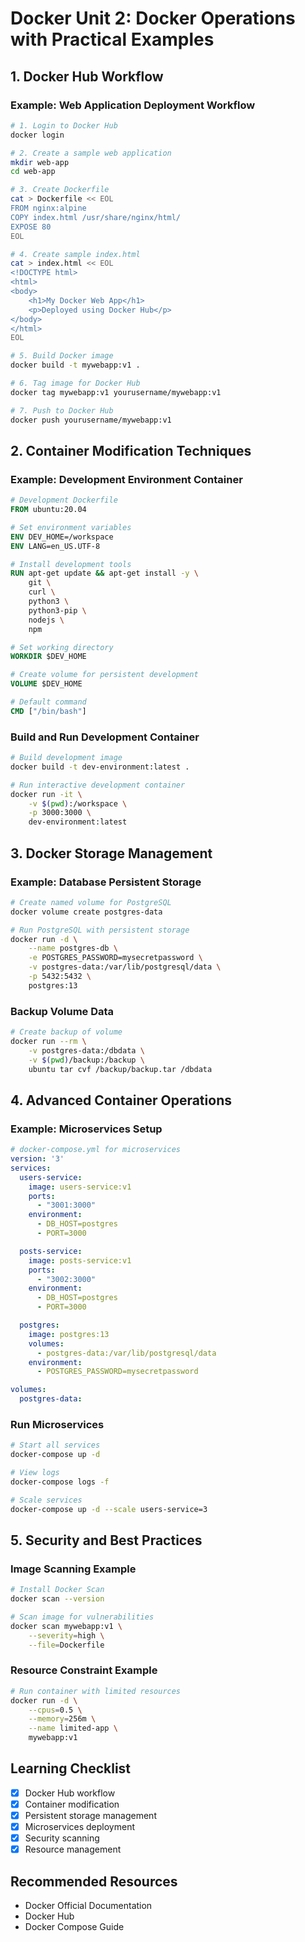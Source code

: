 # Docker Unit 2: Docker Operations with Practical Examples

## 1. Docker Hub Workflow

### Example: Web Application Deployment Workflow
```bash
# 1. Login to Docker Hub
docker login

# 2. Create a sample web application
mkdir web-app
cd web-app

# 3. Create Dockerfile
cat > Dockerfile << EOL
FROM nginx:alpine
COPY index.html /usr/share/nginx/html/
EXPOSE 80
EOL

# 4. Create sample index.html
cat > index.html << EOL
<!DOCTYPE html>
<html>
<body>
    <h1>My Docker Web App</h1>
    <p>Deployed using Docker Hub</p>
</body>
</html>
EOL

# 5. Build Docker image
docker build -t mywebapp:v1 .

# 6. Tag image for Docker Hub
docker tag mywebapp:v1 yourusername/mywebapp:v1

# 7. Push to Docker Hub
docker push yourusername/mywebapp:v1
```

## 2. Container Modification Techniques

### Example: Development Environment Container
```dockerfile
# Development Dockerfile
FROM ubuntu:20.04

# Set environment variables
ENV DEV_HOME=/workspace
ENV LANG=en_US.UTF-8

# Install development tools
RUN apt-get update && apt-get install -y \
    git \
    curl \
    python3 \
    python3-pip \
    nodejs \
    npm

# Set working directory
WORKDIR $DEV_HOME

# Create volume for persistent development
VOLUME $DEV_HOME

# Default command
CMD ["/bin/bash"]
```

### Build and Run Development Container
```bash
# Build development image
docker build -t dev-environment:latest .

# Run interactive development container
docker run -it \
    -v $(pwd):/workspace \
    -p 3000:3000 \
    dev-environment:latest
```

## 3. Docker Storage Management

### Example: Database Persistent Storage
```bash
# Create named volume for PostgreSQL
docker volume create postgres-data

# Run PostgreSQL with persistent storage
docker run -d \
    --name postgres-db \
    -e POSTGRES_PASSWORD=mysecretpassword \
    -v postgres-data:/var/lib/postgresql/data \
    -p 5432:5432 \
    postgres:13
```

### Backup Volume Data
```bash
# Create backup of volume
docker run --rm \
    -v postgres-data:/dbdata \
    -v $(pwd)/backup:/backup \
    ubuntu tar cvf /backup/backup.tar /dbdata
```

## 4. Advanced Container Operations

### Example: Microservices Setup
```yaml
# docker-compose.yml for microservices
version: '3'
services:
  users-service:
    image: users-service:v1
    ports:
      - "3001:3000"
    environment:
      - DB_HOST=postgres
      - PORT=3000

  posts-service:
    image: posts-service:v1
    ports:
      - "3002:3000"
    environment:
      - DB_HOST=postgres
      - PORT=3000

  postgres:
    image: postgres:13
    volumes:
      - postgres-data:/var/lib/postgresql/data
    environment:
      - POSTGRES_PASSWORD=mysecretpassword

volumes:
  postgres-data:
```

### Run Microservices
```bash
# Start all services
docker-compose up -d

# View logs
docker-compose logs -f

# Scale services
docker-compose up -d --scale users-service=3
```

## 5. Security and Best Practices

### Image Scanning Example
```bash
# Install Docker Scan
docker scan --version

# Scan image for vulnerabilities
docker scan mywebapp:v1 \
    --severity=high \
    --file=Dockerfile
```

### Resource Constraint Example
```bash
# Run container with limited resources
docker run -d \
    --cpus=0.5 \
    --memory=256m \
    --name limited-app \
    mywebapp:v1
```

## Learning Checklist
- [x] Docker Hub workflow
- [x] Container modification
- [x] Persistent storage management
- [x] Microservices deployment
- [x] Security scanning
- [x] Resource management

## Recommended Resources
- Docker Official Documentation
- Docker Hub
- Docker Compose Guide
```
